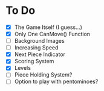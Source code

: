 # To Do
- [x] The Game Itself (I guess...)
- [x] Only One CanMove() Function
- [ ] Background Images
- [ ] Increasing Speed
- [x] Next Piece Indicator
- [x] Scoring System
- [x] Levels
- [ ] Piece Holding System?
- [ ] Option to play with pentominoes?